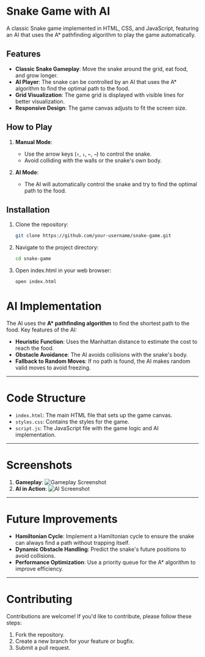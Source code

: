 # Snake Game with AI


A classic Snake game implemented in HTML, CSS, and JavaScript, featuring an AI that uses the A* pathfinding algorithm to play the game automatically.

## Features
- **Classic Snake Gameplay**: Move the snake around the grid, eat food, and grow longer.
- **AI Player**: The snake can be controlled by an AI that uses the A* algorithm to find the optimal path to the food.
- **Grid Visualization**: The game grid is displayed with visible lines for better visualization.
- **Responsive Design**: The game canvas adjusts to fit the screen size.

## How to Play
1. **Manual Mode**:
   - Use the arrow keys (`↑`, `↓`, `←`, `→`) to control the snake.
   - Avoid colliding with the walls or the snake's own body.

2. **AI Mode**:
   - The AI will automatically control the snake and try to find the optimal path to the food.

## Installation
1. Clone the repository:
   ```bash
   git clone https://github.com/your-username/snake-game.git

2. Navigate to the project directory:
   ```bash
   cd snake-game

3. Open index.html in your web browser:
   ```bash
   open index.html


# AI Implementation

The AI uses the **A\* pathfinding algorithm** to find the shortest path to the food. Key features of the AI:

- **Heuristic Function**: Uses the Manhattan distance to estimate the cost to reach the food.
- **Obstacle Avoidance**: The AI avoids collisions with the snake's body.
- **Fallback to Random Moves**: If no path is found, the AI makes random valid moves to avoid freezing.

---

# Code Structure

- `index.html`: The main HTML file that sets up the game canvas.
- `styles.css`: Contains the styles for the game.
- `script.js`: The JavaScript file with the game logic and AI implementation.

---

# Screenshots

<!-- Add screenshots of the game here if available -->
1. **Gameplay**: ![Gameplay Screenshot](screenshot1.png)
2. **AI in Action**: ![AI Screenshot](screenshot2.png)

---

# Future Improvements

- **Hamiltonian Cycle**: Implement a Hamiltonian cycle to ensure the snake can always find a path without trapping itself.
- **Dynamic Obstacle Handling**: Predict the snake's future positions to avoid collisions.
- **Performance Optimization**: Use a priority queue for the A* algorithm to improve efficiency.

---

# Contributing

Contributions are welcome! If you'd like to contribute, please follow these steps:

1. Fork the repository.
2. Create a new branch for your feature or bugfix.
3. Submit a pull request.

